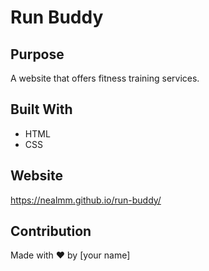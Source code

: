 # Run Buddy

## Purpose
A website that offers fitness training services.

## Built With
* HTML
* CSS

## Website
https://nealmm.github.io/run-buddy/

## Contribution
Made with ❤️ by [your name]
